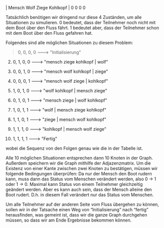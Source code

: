 | Mensch  Wolf  Ziege Kohlkopf
|    0     0      0       0

Tatsächlich benötigen wir dringend nur diese 4 Zuständen, um alle Situationen zu simulieren. 0 bedeutet, dass der Teilnehmer noch nicht mit dem Boot über den Fluss fährt. 1 bedeutet aber, dass der Teilnehmer schon mit dem Boot über den Fluss gefahren hat.

Folgendes sind alle möglichen Situationen zu diesem Problem: 

> 0, 0, 0, 0	--->  "Initialisierung"

2. 0, 1, 0, 0	--->  "mensch ziege kohlkopf | wolf"

3. 0, 0, 1, 0 	---> "mensch wolf kohlkopf | ziege"

4. 0, 0, 0, 1	--->  "mensch wolf ziege | kohlkopf"

5. 1, 0, 1, 0	--->  "wolf kohlkopf | mensch ziege"

6. 0, 1, 0, 1 	---> "mensch ziege | wolf kohlkopf"

7. 1, 0, 1, 1 	---> "wolf | mensch ziege kohlkopf"

8. 1, 1, 0, 1 	---> "ziege | mensch wolf kohlkopf"

9. 1, 1, 1, 0	--->  "kohlkopf | mensch wolf ziege"

10. 1, 1, 1, 1 	--->  "Fertig"

wobei die Sequenz von den Folgen genau wie die in der Tabelle ist.

Alle 10 möglichen Situationen entsprechen dann 10 Knoten in der Graph. Außerdem speichern wir die Graph mithilfe der Adjazenzmatrix. Um die Existenz von einer Kante zwischen zwei Knoten zu bestätigen, müssen wir folgende Bedingungen überprüfen:
Da nur der Mensch den Boot rudern kann, muss dann das Status vom Menschen verändert werden, also 0 -> 1 oder 1 -> 0. 
Maximal kann Status von einem Teilnehmer gleichzeitig geändert werden. Aber es kann auch sein, dass der Mensch alleine den Boot rudert. D.h. in diesem Fall verändert nur das Status vom Menschen.

Um alle Teilnehmer auf der anderen Seite vom Fluss übergehen zu können, sollen wir in der Tatsache einen Weg von “Initialisierung” nach “fertig” herausfinden, was gemeint ist, dass wir die ganze Graph durchgehen müssen, so dass wir am Ende Ergebnisse bekommen können.

